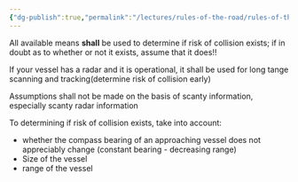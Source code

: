 ```yaml
---
{"dg-publish":true,"permalink":"/lectures/rules-of-the-road/rules-of-the-road-index/rule-7-risk-of-collision/","created":"2025-05-26T15:39:28.177-04:00","updated":"2025-05-30T11:15:43.807-04:00"}
---
```



All available means **shall** be used to determine if risk of collision exists; if in doubt as to whether or not it exists, assume that it does!!

If your vessel has a radar and it is operational, it shall be used for long tange scanning and tracking(determine risk of collision early)

Assumptions shall not be made on the basis of scanty information, especially scanty radar information

To determining if risk of collision exists, take into account:
- whether the compass bearing of an approaching vessel does not appreciably change (constant bearing - decreasing range)
- Size of the vessel 
- range of the vessel